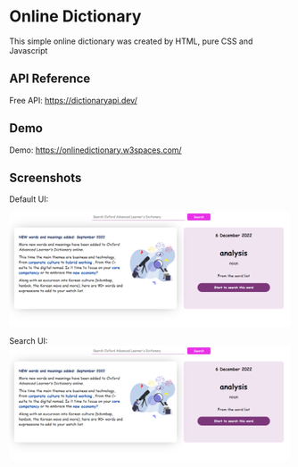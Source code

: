 
# Online Dictionary
This simple online dictionary was created by HTML, pure CSS and Javascript

## API Reference
Free API: https://dictionaryapi.dev/


## Demo

Demo: https://onlinedictionary.w3spaces.com/


## Screenshots
Default UI: 

![App Screenshot](https://github.com/duyduyduyduy/onlineDictionary/blob/main/Default%20Image.png)

Search UI: 
![App Screenshot](https://github.com/duyduyduyduy/onlineDictionary/blob/main/Default%20Image.png)
